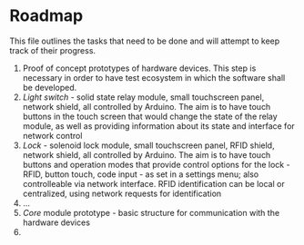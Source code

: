 # Roadmap

This file outlines the tasks that need to be done and will attempt to keep track of their progress.

1. Proof of concept prototypes of hardware devices. This step is necessary in order to have test ecosystem in which the software shall be developed. 
  1. _Light switch_ - solid state relay module, small touchscreen panel, network shield, all controlled by Arduino. The aim is to have touch buttons in the touch screen that would change the state of the relay module, as well as providing information about its state and interface for network control
  2. _Lock_ - solenoid lock module, small touchscreen panel, RFID shield, network shield, all controlled by Arduino. The aim is to have touch buttons and operation modes that provide control options for the lock - RFID, button touch, code input - as set in a settings menu; also controlleable via network interface. RFID identification can be local or centralized, using network requests for identification
  3. ...
2. _Core_ module prototype - basic structure for communication with the hardware devices
3. 

